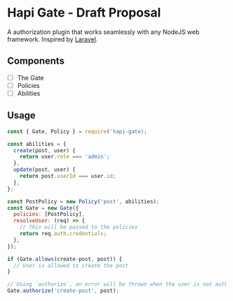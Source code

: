 # Hapi Gate - Draft Proposal
A authorization plugin that works seamlessly with any NodeJS web framework. Inspired by [Laravel](https://laravel.com).

## Components

- [ ] The Gate
- [ ] Policies
- [ ] Abilities

## Usage

```javascript
const { Gate, Policy } = require('hapi-gate);

const abilities = {
  create(post, user) {
    return user.role === 'admin';
  },
  update(post, user) {
    return post.userId === user.id;
  },
};

const PostPolicy = new Policy('post', abilities);
const Gate = new Gate({
  policies: [PostPolicy],
  resolveUser: (req) => {
    // This will be passed to the policies
    return req.auth.credentials;
  },
});

if (Gate.allows(create-post, post)) {
  // User is allowed to create the post
}

// Using `authorize`, an error will be thrown when the user is not authorized.
Gate.authorize('create-post', post);
```

